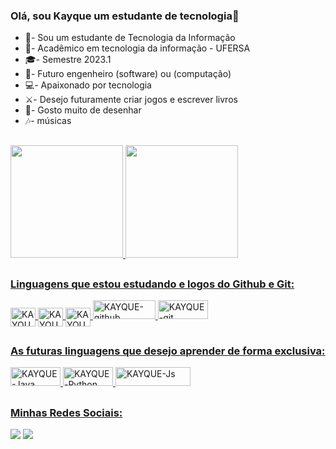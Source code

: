 ### Olá, sou Kayque um estudante de tecnologia👋

- 🌱- Sou um estudante de Tecnologia da Informação
- 🤖- Acadêmico em tecnologia da informação - UFERSA
- 🎓- Semestre 2023.1
- 🧠- Futuro engenheiro (software) ou (computação)
- 💻- Apaixonado por tecnologia
- ⚔️- Desejo futuramente criar jogos e escrever livros
- 🏹- Gosto muito de desenhar
- 🎶- músicas

##

<div>
<a href="https://beacons.ai/KayqueLopes99">
  <img height="180em" src="https://github-readme-stats.vercel.app/api?username=KayqueLopes99&show_icons=true&theme=dark&include_all_commits=true&count_private=true"/>
  <img height="180em" src="https://github-readme-stats.vercel.app/api/top-langs/?username=KayqueLopes99&layout=compact&langs=16&theme=dark"/>
<div>

##
### Linguagens que estou estudando e logos do Github e Git:
<img align="center" alt="KAYQUE-HTML" height="30" width="40" src="https://icongr.am/devicon/html5-original.svg?size=148&color=currentColor">  
 <img align="center" alt="KAYQUE-CSS" height="30" width="40" src="https://icongr.am/devicon/css3-original.svg?size=148&color=currentColor">
<img align="center" alt="KAYQUE-c" height="30" width="40" src="https://icongr.am/devicon/c-original.svg?size=148&color=currentColor">          
<img aling="center" alt="KAYQUE-github" height="30" width="100" src="https://img.shields.io/badge/GitHub-100000?style=for-the-badge&logo=github&logoColor=white">
<img aling="center" alt="KAYQUE-git" height="30" width="80" src="https://img.shields.io/badge/git-%23F05033.svg?style=for-the-badge&logo=git&logoColor=white">
 </div>

##

### As futuras linguagens que desejo aprender de forma exclusiva:

<img aling="center" alt="KAYQUE-Java" height="30" width="80" src="https://img.shields.io/badge/Java-ED8B00?style=for-the-badge&logo=openjdk&logoColor=white"> <img aling="center" alt="KAYQUE-Python" height="30" width="80" src="https://img.shields.io/badge/Python-14354C?style=for-the-badge&logo=python&logoColor=white"> <img aling="center" alt="KAYQUE-Js" height="30" width="120" src="https://img.shields.io/badge/JavaScript-323330?style=for-the-badge&logo=javascript&logoColor=F7DF1E">

##

### Minhas Redes Sociais:
<div>
  <a href="https://instagram.com/kayquelopes.2015?igshid=NGVhN2U2NjQ0Yg==" target="_blank"><img src="https://img.shields.io/badge/Instagram-E4405F?style=for-the-badge&logo=instagram&logoColor=white" target="_blank"></a>
  <a href = "mailto:kaiquelopes.601@gmail.com"><img src="https://img.shields.io/badge/Gmail-D14836?style=for-the-badge&logo=gmail&logoColor=white" alvo ="_blank"></a>
  
</div>



